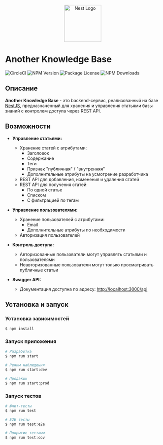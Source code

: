 <p align="center">
  <a href="http://nestjs.com/" target="blank"><img src="https://nestjs.com/img/logo-small.svg" width="120" alt="Nest Logo" /></a>
</p>

# Another Knowledge Base

![CircleCI](https://img.shields.io/circleci/build/github/nestjs/nest/master)
![NPM Version](https://img.shields.io/npm/v/@nestjs/core.svg)
![Package License](https://img.shields.io/npm/l/@nestjs/core.svg)
![NPM Downloads](https://img.shields.io/npm/dm/@nestjs/common.svg)

## Описание

**Another Knowledge Base** - это backend-сервис, реализованный на базе [NestJS](https://nestjs.com), предназначенный для хранения и управления статьями базы знаний с контролем доступа через REST API.

## Возможности

- **Управление статьями:**
    - Хранение статей с атрибутами:
        - Заголовок
        - Содержание
        - Теги
        - Признак "публичная" / "внутренняя"
        - Дополнительные атрибуты на усмотрение разработчика
    - REST API для добавления, изменения и удаления статей
    - REST API для получения статей:
        - По одной статье
        - Списком
        - С фильтрацией по тегам

- **Управление пользователями:**
    - Хранение пользователей с атрибутами:
        - Email
        - Дополнительные атрибуты по необходимости
    - Авторизация пользователей

- **Контроль доступа:**
    - Авторизованные пользователи могут управлять статьями и пользователями
    - Неавторизованные пользователи могут только просматривать публичные статьи

- **Swagger API:**
    - Документация доступна по адресу: [http://localhost:3000/api](http://localhost:3000/api)

## Установка и запуск

### Установка зависимостей
```bash
$ npm install
```

### Запуск приложения
```bash
# Разработка
$ npm run start

# Режим наблюдения
$ npm run start:dev

# Продакшн
$ npm run start:prod
```

### Запуск тестов
```bash
# Юнит-тесты
$ npm run test

# E2E тесты
$ npm run test:e2e

# Покрытие тестами
$ npm run test:cov
```